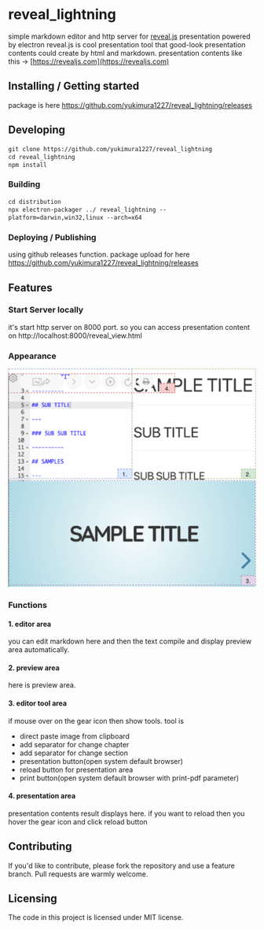 <!-- TODO:
![Logo of the project]()
-->
# reveal_lightning
simple markdown editor and http server for [reveal.js](https://github.com/hakimel/reveal.js) presentation powered by electron
reveal.js is cool presentation tool that good-look presentation contents could create by html and markdown.
presentation contents like this -> [https://revealjs.com](https://revealjs.com)

## Installing / Getting started

package is here
https://github.com/yukimura1227/reveal_lightning/releases

## Developing

```shell
git clone https://github.com/yukimura1227/reveal_lightning
cd reveal_lightning
npm install
```

### Building

```shell
cd distribution
npx electron-packager ../ reveal_lightning --platform=darwin,win32,linux --arch=x64
```

### Deploying / Publishing

using github releases function.
package upload for here
https://github.com/yukimura1227/reveal_lightning/releases

## Features

### Start Server locally
it's start http server on 8000 port. so you can access presentation content on http://localhost:8000/reveal_view.html

### Appearance
<!-- ![](https://raw.githubusercontent.com/yukimura1227/reveal_lightning/v0.0.2/readme_resource/area_explain.svg) -->
![](./readme_resource/area_explain.svg)

### Functions
#### 1. editor area
you can edit markdown here and then the text compile and display preview area automatically.

#### 2. preview area
here is preview area.

#### 3. editor tool area
if mouse over on the gear icon then show tools.
tool is

- direct paste image from clipboard
- add separator for change chapter
- add separator for change section
- presentation button(open system default browser)
- reload button for presentation area
- print button(open system default browser with print-pdf parameter)

#### 4. presentation area
presentation contents result displays here.
if you want to reload then you hover the gear icon and click reload button

## Contributing

If you'd like to contribute, please fork the repository and use a feature
branch. Pull requests are warmly welcome.

## Licensing

The code in this project is licensed under MIT license.
